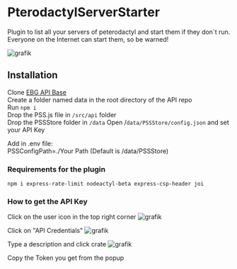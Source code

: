 # PterodactylServerStarter
Plugin to list all your servers of peterodactyl and start them if they don´t run.  
Everyone on the Internet can start them, so be warned!  

![grafik](https://user-images.githubusercontent.com/35345288/116951454-320a5600-ac88-11eb-9d8a-c30a26021fe0.png)


## Installation
Clone [EBG API Base](https://github.com/EBG-PW/EBG-API-Base)  
Create a folder named data in the root directory of the API repo  
Run `npm i`  
Drop the PSS.js file in `/src/api` folder  
Drop the PSSStore folder in `/data` 
Open /`data/PSSStore/config.json` and set your API Key  

Add in .env file:  
PSSConfigPath=./Your Path (Default is /data/PSSStore)  
  
### Requirements for the plugin
`npm i express-rate-limit nodeactyl-beta express-csp-header joi` 

### How to get the API Key
Click on the user icon in the top right corner
![grafik](https://user-images.githubusercontent.com/35345288/116950849-99270b00-ac86-11eb-8908-dd1ed3f692a8.png)
  
Click on "API Credentials"
![grafik](https://user-images.githubusercontent.com/35345288/116950936-cd9ac700-ac86-11eb-90ee-266e85ecac99.png)
  
Type a description and click crate
![grafik](https://user-images.githubusercontent.com/35345288/116951014-13578f80-ac87-11eb-8f36-f76705ba445b.png)
  
Copy the Token you get from the popup
